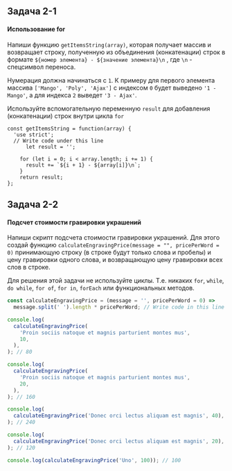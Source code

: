 ## Задача 2-1

#### Использование for

Напиши функцию  `getItemsString(array)`, которая получает массив и возвращает строку, полученную из объединения (конкатенации) строк в формате  `${номер элемента} - ${значение элемента}\n`  , где  `\n`  - спецсимвол переноса.

Нумерация должна начинаться с  `1`. К примеру для первого элемента массива  `['Mango', 'Poly', 'Ajax']`  с индексом  `0`  будет выведено  `'1 - Mango'`, а для индекса  `2`  выведет  `'3 - Ajax'`.

Используйте вспомогательную переменную  `result`  для добавления (конкатенации) строк внутри цикла  `for`

    const getItemsString = function(array) {
      'use strict';
      // Write code under this line
          let result = '';
    
        for (let i = 0; i < array.length; i += 1) {
          result += `${i + 1} - ${array[i]}\n`;
        }
        return result; 
    };

## Задача 2-2

#### Подсчет стоимости гравировки украшений

Напиши скрипт подсчета стоимости гравировки украшений. Для этого создай функцию  `calculateEngravingPrice(message = "", pricePerWord = 0)`  принимающую строку (в строке будут только слова и пробелы) и цену гравировки одного слова, и возвращающую цену гравировки всех слов в строке.

Для решения этой задачи не используйте циклы. Т.е. никаких  `for`,  `while`,  `do while`,  `for of`,  `for in`,  `forEach`  или функциональных методов.

```javascript
const calculateEngravingPrice = (message = '', pricePerWord = 0) =>
  message.split(' ').length * pricePerWord; // Write code in this line

console.log(
  calculateEngravingPrice(
    'Proin sociis natoque et magnis parturient montes mus',
    10,
  ),
); // 80

console.log(
  calculateEngravingPrice(
    'Proin sociis natoque et magnis parturient montes mus',
    20,
  ),
); // 160

console.log(
  calculateEngravingPrice('Donec orci lectus aliquam est magnis', 40),
); // 240

console.log(
  calculateEngravingPrice('Donec orci lectus aliquam est magnis', 20),
); // 120

console.log(calculateEngravingPrice('Uno', 100)); // 100

```

